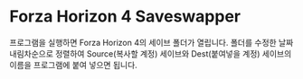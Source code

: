 # Forza Horizon 4 Saveswapper
프로그램을 실행하면 Forza Horizon 4의 세이브 폴더가 열립니다. 폴더를 수정한 날짜 내림차순으로 정렬하여 Source(복사할 계정) 세이브와 Dest(붙여넣을 계정) 세이브의 이름을 프로그램에 붙여 넣으면 됩니다.

